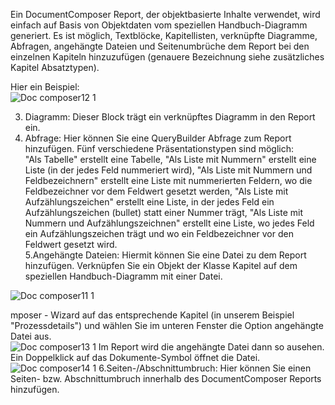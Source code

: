 

Ein DocumentComposer Report, der objektbasierte Inhalte verwendet, wird
einfach auf Basis von Objektdaten vom speziellen Handbuch-Diagramm
generiert. Es ist möglich, Textblöcke, Kapitellisten, verknüpfte
Diagramme, Abfragen, angehängte Dateien und Seitenumbrüche dem Report
bei den einzelnen Kapiteln hinzuzufügen (genauere Bezeichnung siehe
zusätzliches Kapitel Absatztypen).

Hier ein Beispiel:  
![Doc composer12 1](//images.ctfassets.net/6mz8d8cle1nl/40WcJSVxTFlGlAIL6a3Waa/45ce7697edb8fb9dabab3ad89991a4d0/Doc_composer12_1.png)  


  
3. Diagramm: Dieser Block trägt ein verknüpftes Diagramm in den Report
ein.  
4. Abfrage: Hier können Sie eine QueryBuilder Abfrage zum Report
hinzufügen. Fünf verschiedene Präsentationstypen sind möglich:  
"Als Tabelle" erstellt eine Tabelle, "Als Liste mit Nummern" erstellt
eine Liste (in der jedes Feld nummeriert wird), "Als Liste mit Nummern
und Feldbezeichnern" erstellt eine Liste mit nummerierten Feldern, wo
die Feldbezeichner vor dem Feldwert gesetzt werden, "Als Liste mit
Aufzählungszeichen" erstellt eine Liste, in der jedes Feld ein
Aufzählungszeichen (bullet) statt einer Nummer trägt, "Als Liste mit
Nummern und Aufzählungszeichnen" erstellt eine Liste, wo jedes Feld ein
Aufzählungszeichen trägt und wo ein Feldbezeichner vor den Feldwert
gesetzt wird.  
5.Angehängte Dateien: Hiermit können Sie eine Datei zu dem Report
hinzufügen. Verknüpfen Sie ein Objekt der Klasse Kapitel auf dem
speziellen Handbuch-Diagramm mit einer Datei.  

![Doc composer11 1](//images.ctfassets.net/6mz8d8cle1nl/18GXWCfehtsh4B8kfH0Kai/125e4b599a0e812587515f65132d3d30/Doc_composer11_1.png)


mposer - Wizard auf das entsprechende
Kapitel (in unserem Beispiel "Prozessdetails") und wählen Sie im unteren
Fenster die Option angehängte Datei aus.  
 ![Doc composer13 1](//images.ctfassets.net/6mz8d8cle1nl/4ng8P1QwbYuJhe1YJexQNn/9dc59727348d98d0768d4f433d3e53e5/Doc_composer13_1.png)
Im Report wird die angehängte Datei dann so ausehen. Ein Doppelklick auf
das Dokumente-Symbol öffnet die Datei.  
![Doc composer14 1](//images.ctfassets.net/6mz8d8cle1nl/7aqQsNdoD7mswYGURRMVHz/989391c417c73c4448db16d141abbb05/Doc_composer14_1.png)
6.Seiten-/Abschnittumbruch: Hier können Sie einen Seiten- bzw.
Abschnittumbruch innerhalb des DocumentComposer Reports hinzufügen.

